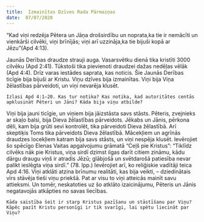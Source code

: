 ```yaml
---
title:  Izmainītas Dzīves Rada Pārmaiņas
date:  07/07/2020
---
```


“Kad viņi redzēja Pētera un Jāņa drošsirdību un noprata,ka tie ir nemācīti un vienkārši cilvēki, viņi brīnījās; viņi arī uzzināja,ka tie bijuši kopā ar Jēzu”(Apd 4:13).

Jaunās Derības draudze strauji auga. Vasarsvētku dienā tika kristīti 3000 cilvēku (Apd 2:41). Tūkstoši tika pievienoti draudzei dažas nedēļas vēlāk (Apd 4:4). Drīz varas iestādes saprata, kas noticis. Šie Jaunās Derības ticīgie bija bijuši ar Kristu. Viņu dzīves bija izmainītas. Viņi bija Viņa žēlastības pārveidoti, un viņi nevarēja klusēt.

`Izlasi Apd 4:1–20. Kas tur notika? Kas notika, kad autoritātes centās apklusināt Pēteri un Jāni? Kāda bija viņu atbilde?`

Viņi bija jauni ticīgie, un viņiem bija jāizstāsta savs stāsts. Pēteris, zvejnieks ar skaļo balsi, bija Dieva žēlastības pārveidots. Jēkabs un Jānis, pērkona dēli, kam bija grūti sevi kontrolēt, tika pārveidoti Dieva žēlastībā. Arī skeptiķis Toms tika pārveidots Dieva žēlastībā. Mācekļiem un agrīnās draudzes locekļiem katram bija savs stāsts, un viņi nespēja klusēt. Ievērojiet šo spēcīgo Elenas Vaitas apgalvojumu grāmatā “Ceļš pie Kristus”: “Tiklīdz cilvēks nāk pie Kristus, viņa sirdī dzimst ilgas darīt citiem zināmu, kādu dārgu draugu viņš ir atradis Jēzū; glābjošā un svētdarošā patiesība nevar palikt ieslēgta viņa sirdī.” (78. lpp.) Ievērojiet arī, ko reliģiskie vadītāji teica Apd 4:16. Viņi atklāti atzina brīnumu realitāti, kas bija veikti, – dziedinātais vīrs stāvēja tieši viņu priekšā. Pat ar visu to viņi atteicās mainīt savu attieksmi. Un tomēr, neskatoties uz šo atklāto izaicinājumu, Pēteris un Jānis negatavojās atkāpties no savas liecības.

`Kāda saistība šeit ir starp Kristus pazīšanu un stāstīšanu par Viņu? Kāpēc pazīt Kristu personīgi ir tik svarīgi, lai spētu liecināt par Viņu?`